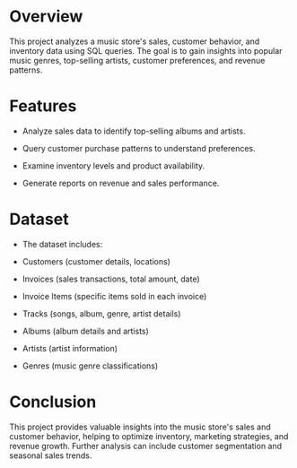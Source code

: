 # Overview
This project analyzes a music store's sales, customer behavior, and inventory data using SQL queries. The goal is to gain insights into popular music genres, top-selling artists, customer preferences, and revenue patterns.

# Features

- Analyze sales data to identify top-selling albums and artists.

- Query customer purchase patterns to understand preferences.

- Examine inventory levels and product availability.

- Generate reports on revenue and sales performance.

# Dataset

- The dataset includes:

- Customers (customer details, locations)

- Invoices (sales transactions, total amount, date)

- Invoice Items (specific items sold in each invoice)

- Tracks (songs, album, genre, artist details)

- Albums (album details and artists)

- Artists (artist information)

- Genres (music genre classifications)

 # Conclusion
This project provides valuable insights into the music store's sales and customer behavior, helping to optimize inventory, marketing strategies, and revenue growth. Further analysis can include customer segmentation and seasonal sales trends.
